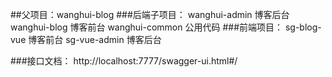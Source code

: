 ##父项目：wanghui-blog
###后端子项目：
    wanghui-admin 博客后台 
    wanghui-blog 博客前台 
    wanghui-common 公用代码
###前端项目：
    sg-blog-vue 博客前台
    sg-vue-admin 博客后台

###接口文档：
    http://localhost:7777/swagger-ui.html#/
    
